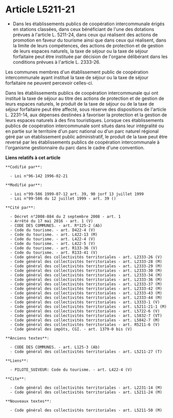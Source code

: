# Article L5211-21

- Dans les établissements publics de coopération intercommunale érigés en stations classées, dans ceux bénéficiant de l'une
des dotations prévues à l'article L. 5211-24, dans ceux qui réalisent des actions de promotion en faveur du tourisme ainsi
que dans ceux qui réalisent, dans la limite de leurs compétences, des actions de protection et de gestion de leurs espaces
naturels, la taxe de séjour ou la taxe de séjour forfaitaire peut être instituée par décision de l'organe délibérant dans les
conditions prévues à l'article L. 2333-26.

Les communes membres d'un établissement public de coopération intercommunale ayant institué la taxe de séjour ou la taxe de
séjour forfaitaire ne peuvent percevoir celles-ci.

Dans les établissements publics de coopération intercommunale qui ont institué la taxe de séjour au titre des actions de
protection et de gestion de leurs espaces naturels, le produit de la taxe de séjour ou de la taxe de séjour forfaitaire peut
être affecté, sous réserve des dispositions de l'article L. 2231-14, aux dépenses destinées à favoriser la protection et la
gestion de leurs espaces naturels à des fins touristiques. Lorsque ces établissements publics de coopération intercommunale
sont situés dans leur intégralité ou en partie sur le territoire d'un parc national ou d'un parc naturel régional géré par un
établissement public administratif, le produit de la taxe peut être reversé par les établissements publics de coopération
intercommunale à l'organisme gestionnaire du parc dans le cadre d'une convention.

**Liens relatifs à cet article**

	**Codifié par**:

	  - Loi n°96-142 1996-02-21

	**Modifié par**:

	  - Loi n°99-586 1999-07-12 art. 39, 90 jorf 13 juillet 1999
	  - Loi n°99-586 du 12 juillet 1999 - art. 39 ()

	**Cité par**:

	  - Décret n°2008-884 du 2 septembre 2008 - art. 1
	  - Arrêté du 17 mai 2016 - art. 1 (V)
	  - CODE DES COMMUNES. - art. R*125-2 (Ab)
	  - Code du tourisme. - art. D422-4 (V)
	  - Code du tourisme. - art. L422-13 (M)
	  - Code du tourisme. - art. L422-4 (V)
	  - Code du tourisme. - art. L422-5 (V)
	  - Code du tourisme. - art. R133-36 (V)
	  - Code du tourisme. - art. R133-41 (V)
	  - Code général des collectivités territoriales - art. L2333-26 (V)
	  - Code général des collectivités territoriales - art. L2333-28 (M)
	  - Code général des collectivités territoriales - art. L2333-29 (M)
	  - Code général des collectivités territoriales - art. L2333-30 (M)
	  - Code général des collectivités territoriales - art. L2333-34 (M)
	  - Code général des collectivités territoriales - art. L2333-36 (M)
	  - Code général des collectivités territoriales - art. L2333-37 (M)
	  - Code général des collectivités territoriales - art. L2333-42 (M)
	  - Code général des collectivités territoriales - art. L2333-43 (M)
	  - Code général des collectivités territoriales - art. L2333-44 (M)
	  - Code général des collectivités territoriales - art. L3333-1 (V)
	  - Code général des collectivités territoriales - art. L5211-21-1 (M)
	  - Code général des collectivités territoriales - art. L5722-6 (V)
	  - Code général des collectivités territoriales - art. L5832-7 (VT)
	  - Code général des collectivités territoriales - art. L5842-7 (M)
	  - Code général des collectivités territoriales - art. R5211-6 (V)
	  - Code général des impôts, CGI. - art. 1379-0 bis (V)

	**Anciens textes**:

	  - CODE DES COMMUNES. - art. L125-3 (Ab)
	  - Code général des collectivités territoriales - art. L5211-27 (T)

	**Liens**:

	  - PILOTE_SUIVEUR: Code du tourisme. - art. L422-4 (V)

	**Cite**:

	  - Code général des collectivités territoriales - art. L2231-14 (M)
	  - Code général des collectivités territoriales - art. L5211-24 (M)

	**Nouveaux textes**:

	  - Code général des collectivités territoriales - art. L5211-50 (M)
